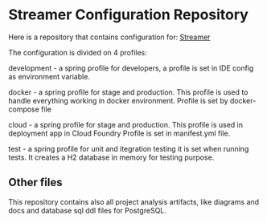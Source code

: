 # Streamer Configuration Repository
Here is a repository that contains configuration for:
[Streamer](https://github.com/Andrzej997/Streamer/)

The configuration is divided on 4 profiles:

development - a spring profile for developers,
a profile is set in IDE config as environment variable.

docker - a spring profile for stage and production.
This profile is used to handle everything working in docker environment.
Profile is set by docker-compose file

cloud - a spring profile for stage and production.
This profile is used in deployment app in Cloud Foundry
Profile is set in manifest.yml file.

test - a spring profile for unit and itegration testing
it is set when running tests. It creates a H2 database
in memory for testing purpose.

## Other files
This repository contains also all project analysis artifacts,
like diagrams and docs and database sql ddl files for PostgreSQL.